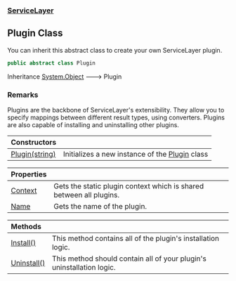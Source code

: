 ### [ServiceLayer](ServiceLayer.md 'ServiceLayer')
## Plugin Class
You can inherit this abstract class to create your own ServiceLayer plugin.  
```csharp
public abstract class Plugin
```

Inheritance [System.Object](https://docs.microsoft.com/en-us/dotnet/api/System.Object 'System.Object') &#129106; Plugin  
### Remarks
Plugins are the backbone of ServiceLayer's extensibility. They allow you to specify mappings between different result types, using converters. Plugins are also capable of installing and uninstalling other plugins.

| Constructors | |
| :--- | :--- |
| [Plugin(string)](ServiceLayer_Plugin_Plugin(string).md 'ServiceLayer.Plugin.Plugin(string)') | Initializes a new instance of the [Plugin](ServiceLayer_Plugin.md 'ServiceLayer.Plugin') class<br/> |

| Properties | |
| :--- | :--- |
| [Context](ServiceLayer_Plugin_Context.md 'ServiceLayer.Plugin.Context') | Gets the static plugin context which is shared between all plugins.<br/> |
| [Name](ServiceLayer_Plugin_Name.md 'ServiceLayer.Plugin.Name') | Gets the name of the plugin.<br/> |

| Methods | |
| :--- | :--- |
| [Install()](ServiceLayer_Plugin_Install().md 'ServiceLayer.Plugin.Install()') | This method contains all of the plugin's installation logic.<br/> |
| [Uninstall()](ServiceLayer_Plugin_Uninstall().md 'ServiceLayer.Plugin.Uninstall()') | This method should contain all of your plugin's uninstallation logic.<br/> |
